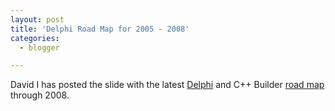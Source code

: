 ```yaml
---
layout: post
title: 'Delphi Road Map for 2005 - 2008'
categories:
  - blogger

---
```


David I has posted the slide with the latest <a href="http://www.borland.com/delphi/">Delphi</a> and C++ Builder <a href="http://blogs.borland.com/davidi/archive/2005/10/03/21548.aspx">road map</a> through 2008.
